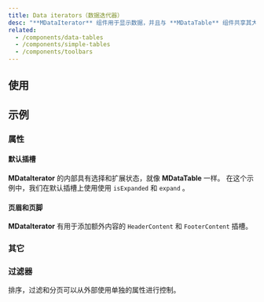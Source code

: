 ```yaml
---
title: Data iterators（数据迭代器）
desc: "**MDataIterator** 组件用于显示数据，并且与 **MDataTable** 组件共享其大部分功能。 功能包括排序、搜索、分页和选择。"
related:
  - /components/data-tables
  - /components/simple-tables
  - /components/toolbars
---
```


## 使用

<data-iterators-usage></data-iterators-usage>

## 示例

### 属性

#### 默认插槽

**MDataIterator** 的内部具有选择和扩展状态，就像 **MDataTable** 一样。 在这个示例中，我们在默认插槽上使用使用 `isExpanded` 和 `expand` 。

<masa-example file="Examples.components.data_iterators.Default"></masa-example>

#### 页眉和页脚

**MDataIterator** 有用于添加额外内容的 `HeaderContent` 和 `FooterContent` 插槽。

<masa-example file="Examples.components.data_iterators.HeaderAndFooter"></masa-example>

### 其它

### 过滤器

排序，过滤和分页可以从外部使用单独的属性进行控制。

<masa-example file="Examples.components.data_iterators.Filter"></masa-example>